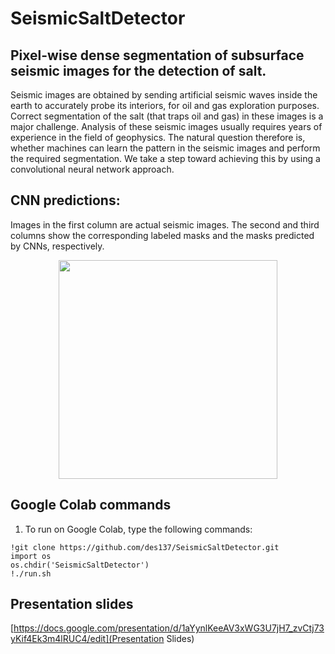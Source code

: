 # SeismicSaltDetector

## Pixel-wise dense segmentation of subsurface seismic images for the detection of salt.

Seismic images are obtained by sending artificial seismic waves inside the earth to accurately probe its interiors, for oil and gas exploration purposes. Correct segmentation of the salt (that traps oil and gas) in these images is a major challenge. Analysis of these seismic images usually requires years of experience in the field of geophysics. The natural question therefore is, whether machines can learn the pattern in the seismic images and perform the required segmentation. We take a step toward achieving this by using a convolutional neural network approach. 

## CNN predictions:
Images in the first column are actual seismic images. The second and third columns show the corresponding labeled masks and the masks predicted by CNNs, respectively.
<p align="center">
  <img src="https://github.com/des137/SeismicSaltDetector/blob/master/Real-masks-predicts.png" width="350">
</p>

## Google Colab commands
1. To run on Google Colab, type the following commands: 
```
!git clone https://github.com/des137/SeismicSaltDetector.git
import os
os.chdir('SeismicSaltDetector')
!./run.sh
```
## Presentation slides
[https://docs.google.com/presentation/d/1aYynlKeeAV3xWG3U7jH7_zvCtj73yKif4Ek3m4lRUC4/edit](Presentation Slides)
